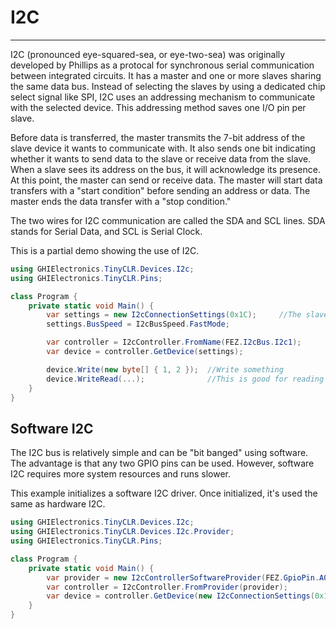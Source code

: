 # I2C
---
I2C (pronounced eye-squared-sea, or eye-two-sea) was originally developed by Phillips as a protocal for synchronous serial communication between integrated circuits. It has a master and one or more slaves sharing the same data bus. Instead of selecting the slaves by using a dedicated chip select signal like SPI, I2C uses an addressing mechanism to communicate with the selected device. This addressing method saves one I/O pin per slave.

Before data is transferred, the master transmits the 7-bit address of the slave device it wants to communicate with. It also sends one bit indicating whether it wants to send data to the slave or receive data from the slave. When a slave sees its address on the bus, it will acknowledge its presence. At this point, the master can send or receive data. The master will start data transfers with a "start condition" before sending an address or data. The master ends the data transfer with a "stop condition."

The two wires for I2C communication are called the SDA and SCL lines. SDA stands for Serial Data, and SCL is Serial Clock.

This is a partial demo showing the use of I2C.

```csharp
using GHIElectronics.TinyCLR.Devices.I2c;
using GHIElectronics.TinyCLR.Pins;

class Program {
    private static void Main() {
        var settings = new I2cConnectionSettings(0x1C);     //The slave's address.
        settings.BusSpeed = I2cBusSpeed.FastMode;

        var controller = I2cController.FromName(FEZ.I2cBus.I2c1);
        var device = controller.GetDevice(settings);

        device.Write(new byte[] { 1, 2 });  //Write something
        device.WriteRead(...);              //This is good for reading registers.
    }
}

```

## Software I2C

The I2C bus is relatively simple and can be "bit banged" using software. The advantage is that any two GPIO pins can be used. However, software I2C requires more system resources and runs slower.

This example initializes a software I2C driver. Once initialized, it's used the same as hardware I2C.

```csharp
using GHIElectronics.TinyCLR.Devices.I2c;
using GHIElectronics.TinyCLR.Devices.I2c.Provider;
using GHIElectronics.TinyCLR.Pins;

class Program {
    private static void Main() {
        var provider = new I2cControllerSoftwareProvider(FEZ.GpioPin.A0, FEZ.GpioPin.A1, false);
        var controller = I2cController.FromProvider(provider);
        var device = controller.GetDevice(new I2cConnectionSettings(0x1C) { AddressFormat = I2cAddressFormat.SevenBit, BusSpeed = I2cBusSpeed.StandardMode }); //Device address
    }
}

```
